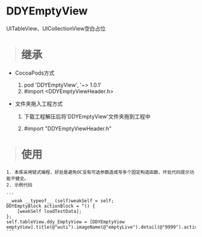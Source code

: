 # DDYEmptyView

UITableView、UICollectionView空白占位

> # 继承

* CocoaPods方式 

	1. pod 'DDYEmptyView', '~> 1.0.1'
	2. \#import \<DDYEmptyViewHeader.h>

* 文件夹拖入工程方式
  
  	1. 下载工程解压后将'DDYEmptyView'文件夹拖到工程中

  	2. \#import "DDYEmptyViewHeader.h"

> # 使用
	
	1. 本库采用链式编程，好处是避免OC没有可选参数造成写多个固定构造函数，坏处代码提示功能不健全。
	2. 示例代码

	```
	__weak __typeof__ (self)weakSelf = self;
	DDYEmptyBlock actionBlock = ^() {
	    [weakSelf loadTestData];
	};
	self.tableView.ddy_EmptyView = [DDYEmptyView emptyView].title(@"wuti").imageName(@"emptyLive").detail(@"9999").actionTitle(@"8888").actionBlock(actionBlock).subMargin(1);
	```